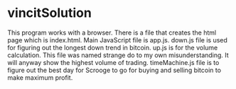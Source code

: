 # vincitSolution

This program works with a browser. There is a file that creates the html page which is index.html. Main JavaScript file is app.js. 
down.js file is used for figuring out the longest down trend in bitcoin. 
up.js is for the volume calculation. This file was named strange do to my own misunderstanding. It will anyway show the highest volume of trading.
timeMachine.js file is to figure out the best day for Scrooge to go for buying and selling bitcoin to make maximum profit.
